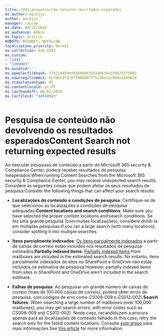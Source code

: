 ```yaml
---
title: 1491-pesquisa-não-retorno-resultados esperados
ms.author: markjjo
author: markjjo
manager: lauraw
ms.date: 04/21/2020
ms.audience: Admin
ms.topic: article
ROBOTS: NOINDEX, NOFOLLOW
localization_priority: Normal
ms.collection: Adm_O365
ms.custom:
- "1491"
- "3200003"
ms.assetid: ''
ms.openlocfilehash: 57421d459ef03049d6f931db659a5f9b253f5002
ms.sourcegitcommit: bc7d6f4f3c9f7060d073f5130e1ec856e248d020
ms.translationtype: MT
ms.contentlocale: pt-PT
ms.lasthandoff: 06/02/2020
ms.locfileid: "44510583"
---
```

# <a name="content-search-not-returning-expected-results"></a><span data-ttu-id="3a044-102">Pesquisa de conteúdo não devolvendo os resultados esperados</span><span class="sxs-lookup"><span data-stu-id="3a044-102">Content Search not returning expected results</span></span>

<span data-ttu-id="3a044-103">Ao executar pesquisas de conteúdo a partir do Microsoft 365 security & Compliance Center, poderá receber resultados de pesquisa inesperados.</span><span class="sxs-lookup"><span data-stu-id="3a044-103">When running Content Searches from the Microsoft 365 security & Compliance Center, you may receive unexpected search results.</span></span> <span data-ttu-id="3a044-104">Considere as seguintes coisas que podem afetar os seus resultados de pesquisa:</span><span class="sxs-lookup"><span data-stu-id="3a044-104">Consider the following things that can affect your search results:</span></span>

- <span data-ttu-id="3a044-105">**Localizações do conteúdo e condições de pesquisa**: Certifique-se de que selecionou as localizações e condições de pesquisa adequadas.</span><span class="sxs-lookup"><span data-stu-id="3a044-105">**Content locations and search conditions**: Make sure you have selected the proper content locations and search conditions.</span></span> <span data-ttu-id="3a044-106">Se fez uma grande pesquisa (com muitas localizações), considere dividi-la em múltiplas pesquisas.</span><span class="sxs-lookup"><span data-stu-id="3a044-106">If you ran a large search (with many locations), consider splitting it into multiple searches.</span></span>

- <span data-ttu-id="3a044-107">**Itens parcialmente indexados**: [Os itens parcialmente indexados](https://docs.microsoft.com/microsoft-365/compliance/partially-indexed-items-in-content-search) a partir de caixas de correio estão incluídos nos resultados de pesquisa estimados.</span><span class="sxs-lookup"><span data-stu-id="3a044-107">**Partially indexed items**:  [Partially indexed items](https://docs.microsoft.com/microsoft-365/compliance/partially-indexed-items-in-content-search) from mailboxes are included in the estimated search results.</span></span> <span data-ttu-id="3a044-108">No entanto, itens parcialmente indexados de sites no SharePoint e OneDrive não estão incluídos na estimativa de pesquisa.</span><span class="sxs-lookup"><span data-stu-id="3a044-108">However, partially indexed items from sites in SharePoint and OneDrive aren't included in the search estimate.</span></span>

- <span data-ttu-id="3a044-109">**Falhas de pesquisa**: Ao pesquisar um grande número de caixas de correio (mais de 100.000 caixas de correio), poderá obter erros de pesquisa, com códigos de erro como CS008-009 e CS012-002).</span><span class="sxs-lookup"><span data-stu-id="3a044-109">**Search failures**: When searching a large number of mailboxes (over 100,000 mailboxes), you may get search errors, with error codes such as CS008-009 and CS012-002).</span></span> <span data-ttu-id="3a044-110">Neste caso, recandiduzem a procura apenas para as localizações de conteúdo falhado.</span><span class="sxs-lookup"><span data-stu-id="3a044-110">In this case, retry the search only for the failed content locations.</span></span> <span data-ttu-id="3a044-111">Consulte [este artigo](https://docs.microsoft.com/microsoft-365/compliance/retry-failed-content-search) para mais informações.</span><span class="sxs-lookup"><span data-stu-id="3a044-111">See  [this article](https://docs.microsoft.com/microsoft-365/compliance/retry-failed-content-search) for more information.</span></span>
